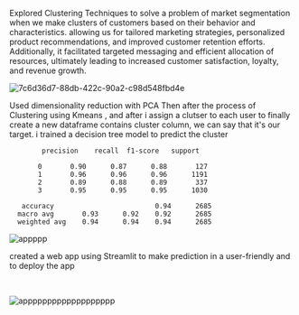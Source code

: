 Explored Clustering Techniques to solve a problem of market segmentation when we make clusters of customers based on their behavior and characteristics. allowing us for tailored marketing strategies, personalized product recommendations, and improved customer retention efforts. Additionally, it facilitated targeted messaging and efficient allocation of resources, ultimately leading to increased customer satisfaction, loyalty, and revenue growth.



![7c6d36d7-88db-422c-90a2-c98d548fbd4e](https://github.com/mahdihammi/Market-Segmentation/assets/89527502/012e147d-7a71-4aba-91b4-f2ad0d28f755)


Used dimensionality reduction with PCA
Then after the process of Clustering using Kmeans , and after i assign a clutser to each user to finally create a new dataframe contains cluster column, we can say that it's our target.
i trained a decision tree model to predict the cluster


            precision    recall  f1-score   support

           0       0.90      0.87      0.88       127
           1       0.96      0.96      0.96      1191
           2       0.89      0.88      0.89       337
           3       0.95      0.95      0.95      1030

       accuracy                         0.94      2685
      macro avg       0.93      0.92    0.92      2685
      weighted avg    0.94      0.94    0.94      2685

![appppp](https://github.com/mahdihammi/Market-Segmentation/assets/89527502/d026b70d-eaf8-4cae-b9f0-64ca2e25e6a8)

created a web app using Streamlit to make prediction in a user-friendly and to deploy the app

<br>

![appppppppppppppppppp](https://github.com/mahdihammi/Market-Segmentation/assets/89527502/e7d9733f-be07-4f20-935a-dd1e03e1d2c3)

